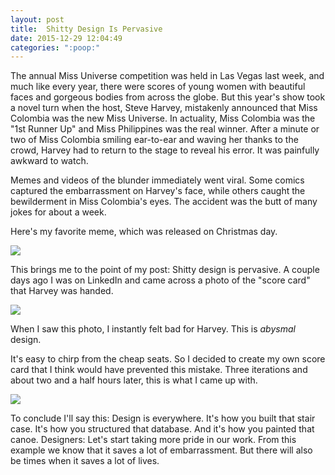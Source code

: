 ```yaml
---
layout: post
title:  Shitty Design Is Pervasive
date: 2015-12-29 12:04:49
categories: ":poop:"
---
```


<p>The annual Miss Universe competition was held in Las Vegas last week, and much like every year, there were scores of young women with beautiful faces and gorgeous bodies from across the globe. But this year's show took a novel turn when the host, Steve Harvey, mistakenly announced that Miss Colombia was the new Miss Universe. In actuality, Miss Colombia was the "1st Runner Up" and Miss Philippines was the real winner. After a minute or two of Miss Colombia smiling ear-to-ear and waving her thanks to the crowd, Harvey had to return to the stage to reveal his error. It was painfully awkward to watch.</p>

<p>Memes and videos of the blunder immediately went viral. Some comics captured the embarrassment on Harvey's face, while others caught the bewilderment in Miss Colombia's eyes. The accident was the butt of many jokes for about a week.</p> 

<p>Here's my favorite meme, which was released on Christmas day.</p>

<img src="http://i.imgur.com/aGeNlAu.png">

This brings me to the point of my post: Shitty design is pervasive. A couple days ago I was on LinkedIn and came across a photo of the "score card" that Harvey was handed. 

<img src="http://i.imgur.com/wqfhqip.jpg">

When I saw this photo, I instantly felt bad for Harvey. This is <em>abysmal</em> design. 

It's easy to chirp from the cheap seats. So I decided to create my own score card that I think would have prevented this mistake. Three iterations and about two and a half hours later, this is what I came up with. 

<img src="http://i.imgur.com/4D5g0WX.png">

To conclude I'll say this: Design is everywhere. It's how you built that stair case. It's how you structured that database. And it's how you painted that canoe. Designers: Let's start taking more pride in our work. From this example we know that it saves a lot of embarrassment. But there will also be times when it saves a lot of lives.
